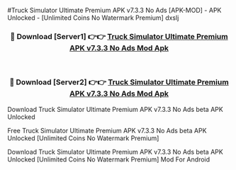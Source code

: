 #Truck Simulator Ultimate Premium APK v7.3.3 No Ads [APK-MOD] - APK Unlocked - [Unlimited Coins No Watermark Premium] dxslj



<div align="center">

<h3>🔴 Download [Server1] 👉👉 <a href="https://momento.my/?title=Truck_Simulator_Ultimate_Premium_APK_v7.3.3_No_Ads">Truck Simulator Ultimate Premium APK v7.3.3 No Ads Mod Apk</a></h3><br>

<h3>🔴 Download [Server2] 👉👉 <a href="https://momento.my/?title=Truck_Simulator_Ultimate_Premium_APK_v7.3.3_No_Ads">Truck Simulator Ultimate Premium APK v7.3.3 No Ads Mod Apk</a></h3>
</div>



Download Truck Simulator Ultimate Premium APK v7.3.3 No Ads beta APK Unlocked

Free Truck Simulator Ultimate Premium APK v7.3.3 No Ads beta APK Unlocked [Unlimited Coins No Watermark Premium]

Download Truck Simulator Ultimate Premium APK v7.3.3 No Ads beta APK Unlocked [Unlimited Coins No Watermark Premium] Mod For Android
